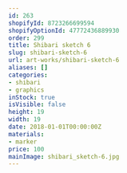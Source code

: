 ```yaml
---
id: 263
shopifyId: 8723266699594
shopifyOptionId: 47772436889930
order: 299
title: Shibari sketch 6
slug: shibari-sketch-6
url: art-works/shibari-sketch-6
aliases: []
categories:
- shibari
- graphics
inStock: true
isVisible: false
height: 19
width: 19
date: 2018-01-01T00:00:00Z
materials:
- marker
price: 100
mainImage: shibari_sketch-6.jpg
---
```

